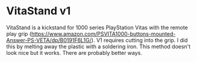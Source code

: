 # VitaStand v1
VitaStand is a kickstand for 1000 series PlayStation Vitas with the remote play grip (https://www.amazon.com/PSVITA1000-buttons-mounted-Answer-PS-VETA/dp/B0191F6L1G/). V1 requires cutting into the grip. I did this by melting away the plastic with a soldering iron. This method doesn't look nice but it works. There are probably better ways.
